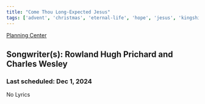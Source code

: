 ```yaml
---
title: "Come Thou Long-Expected Jesus"
tags: ['advent', 'christmas', 'eternal-life', 'hope', 'jesus', 'kingship', 'liberty', 'lordship-of-jesus', 'seasonal']
---
```


[Planning Center](https://services.planningcenteronline.com/songs/13041515)

## Songwriter(s): Rowland Hugh Prichard and Charles Wesley
### Last scheduled: Dec 1, 2024          

No Lyrics
